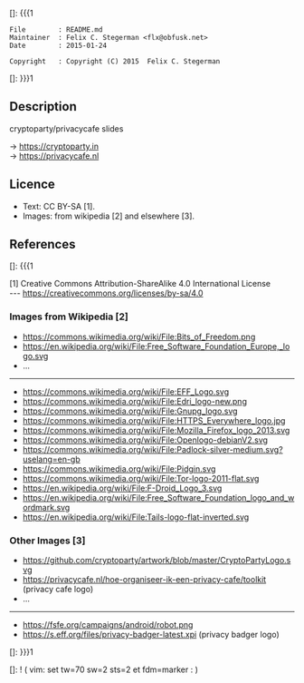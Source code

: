 []: {{{1

    File        : README.md
    Maintainer  : Felix C. Stegerman <flx@obfusk.net>
    Date        : 2015-01-24

    Copyright   : Copyright (C) 2015  Felix C. Stegerman

[]: }}}1

## Description

  cryptoparty/privacycafe slides

  &rarr; https://cryptoparty.in
  <br/>
  &rarr; https://privacycafe.nl

## Licence

  * Text: CC BY-SA [1].
  * Images: from wikipedia [2] and elsewhere [3].

## References
[]: {{{1

  [1] Creative Commons Attribution-ShareAlike 4.0 International License
  <br/>
  --- https://creativecommons.org/licenses/by-sa/4.0

### Images from Wikipedia [2]

  * https://commons.wikimedia.org/wiki/File:Bits_of_Freedom.png
  * https://en.wikipedia.org/wiki/File:Free_Software_Foundation_Europe,_logo.svg
  * ...

---

  * https://commons.wikimedia.org/wiki/File:EFF_Logo.svg
  * https://commons.wikimedia.org/wiki/File:Edri_logo-new.png
  * https://commons.wikimedia.org/wiki/File:Gnupg_logo.svg
  * https://commons.wikimedia.org/wiki/File:HTTPS_Everywhere_logo.jpg
  * https://commons.wikimedia.org/wiki/File:Mozilla_Firefox_logo_2013.svg
  * https://commons.wikimedia.org/wiki/File:Openlogo-debianV2.svg
  * https://commons.wikimedia.org/wiki/File:Padlock-silver-medium.svg?uselang=en-gb
  * https://commons.wikimedia.org/wiki/File:Pidgin.svg
  * https://commons.wikimedia.org/wiki/File:Tor-logo-2011-flat.svg
  * https://en.wikipedia.org/wiki/File:F-Droid_Logo_3.svg
  * https://en.wikipedia.org/wiki/File:Free_Software_Foundation_logo_and_wordmark.svg
  * https://en.wikipedia.org/wiki/File:Tails-logo-flat-inverted.svg

### Other Images [3]

  * https://github.com/cryptoparty/artwork/blob/master/CryptoPartyLogo.svg
  * https://privacycafe.nl/hoe-organiseer-ik-een-privacy-cafe/toolkit (privacy cafe logo)
  * ...

---

  * https://fsfe.org/campaigns/android/robot.png
  * https://s.eff.org/files/privacy-badger-latest.xpi (privacy badger logo)

[]: }}}1

[]: ! ( vim: set tw=70 sw=2 sts=2 et fdm=marker : )
